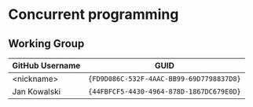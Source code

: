 # Concurrent programming

## Working Group

| GitHub Username | GUID                                     |
| --------------- | ---------------------------------------- |
| \<nickname\>    | `{FD9D086C-532F-4AAC-BB99-69D7798837D8}` |
| Jan Kowalski    | `{44FBFCF5-4430-4964-878D-1867DC679E0D}` |
